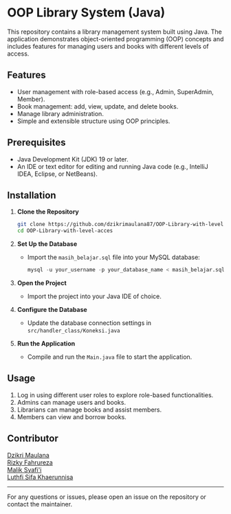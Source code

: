 # OOP Library System (Java)

This repository contains a library management system built using Java. The application demonstrates object-oriented programming (OOP) concepts and includes features for managing users and books with different levels of access.

## Features
- User management with role-based access (e.g., Admin, SuperAdmin, Member).
- Book management: add, view, update, and delete books.
- Manage library administration.
- Simple and extensible structure using OOP principles.

## Prerequisites
- Java Development Kit (JDK) 19 or later.
- An IDE or text editor for editing and running Java code (e.g., IntelliJ IDEA, Eclipse, or NetBeans).

## Installation

1. **Clone the Repository**
   ```bash
   git clone https://github.com/dzikrimaulana87/OOP-Library-with-level-acces.git
   cd OOP-Library-with-level-acces
   ```

2. **Set Up the Database**
   - Import the `masih_belajar.sql` file into your MySQL database:
     ```sql
     mysql -u your_username -p your_database_name < masih_belajar.sql
     ```

3. **Open the Project**
   - Import the project into your Java IDE of choice.

4. **Configure the Database**
   - Update the database connection settings in `src/handler_class/Koneksi.java`

5. **Run the Application**
   - Compile and run the `Main.java` file to start the application.

## Usage
1. Log in using different user roles to explore role-based functionalities.
2. Admins can manage users and books.
3. Librarians can manage books and assist members.
4. Members can view and borrow books.

## Contributor
[Dzikri Maulana](https://www.linkedin.com/in/dzikrimaulana87/)<br>
[Rizky Fahrureza](https://www.linkedin.com/in/rizky-f-388aa4304/)<br>
[Malik Syafi'i](https://www.linkedin.com/in/malik-syafi-i/)<br>
[Luthfi Sifa Khaerunnisa](https://www.linkedin.com/in/luthfi-sifa/)<br>

---

For any questions or issues, please open an issue on the repository or contact the maintainer.
